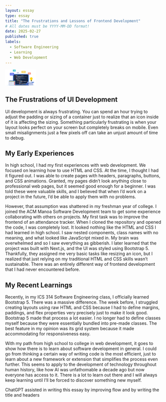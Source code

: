 ```yaml
---
layout: essay
type: essay
title: "The Frustrations and Lessons of Frontend Development"
# All dates must be YYYY-MM-DD format!
date: 2025-02-27
published: true
labels:
  - Software Engineering
  - Learning
  - Web Development
---
```


<img width="100px" class="rounded float-start pe-4" src="../img/frameworks/web-dev.png">

## The Frustrations of UI Development

UI development is always frustrating. You can spend an hour trying to adjust the padding or sizing of a container just to realize that an icon inside of it is affecting the sizing. Something particularly frustrating is when your layout looks perfect on your screen but completely breaks on mobile. Even small misalignments just a few pixels off can take an unjust amount of time to debug.

## My Early Experiences

In high school, I had my first experiences with web development. We focused on learning how to use HTML and CSS. At the time, I thought I had it figured out. I was able to create pages with headers, paragraphs, buttons, and CSS animations. Granted, my pages didn’t look anything close to professional web pages, but it seemed good enough for a beginner. I was told these were valuable skills, and I believed that when I’d work on a project in the future, I’d be able to apply them with no problems.

However, that assumption was shattered in my freshman year of college. I joined the ACM Manoa Software Development team to get some experience collaborating with others on projects. My first task was to improve the frontend of an attendance tracker. When I cloned the repository and opened the code, I was completely lost. It looked nothing like the HTML and CSS I had learned in high school. I saw nested components, class names with no meaning, and what looked like JavaScript mixed in. My brain was overwhelmed and so I saw everything as gibberish. I later learned that the project was built with Next.js, and the UI was styled using Bootstrap 5. Thankfully, they assigned me very basic tasks like resizing an icon, but I realized that just relying on my traditional HTML and CSS skills wasn’t sustainable. There was an entirely different way of frontend development that I had never encountered before. 

## My Recent Learnings

Recently, in my ICS 314 Software Engineering class, I officially learned Bootstrap 5. There was a massive difference. The week before, I struggled creating layouts using raw HTML and CSS because I had to define margins, paddings, and flex properties very precisely just to make it look good. Bootstrap 5 made that process a lot easier. I no longer had to define classes myself because they were essentially bundled into pre-made classes. The best feature in my opinion was its grid system because it made accommodating for responsiveness easy. 

With my path from high school to college in web development, it goes to show how there is to learn about software development in general. I could go from thinking a certain way of writing code is the most efficient, just to learn about a new framework or extension that simplifies the process even further. This seems to apply to the development of technology throughout human history, like how AI was unfathomable a decade ago but now everyone has access to it. There is a lot to learn out there and I will always keep learning until I’ll be forced to discover something new myself.

ChatGPT assisted in writing this essay by improving flow and by writing the title and headers
